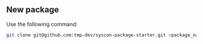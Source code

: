 ## New package

Use the following command:
```bash
git clone git@github.com:tmp-dev/syscon-package-starter.git <package_name>
```